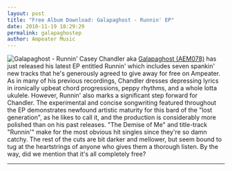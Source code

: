```yaml
---
layout: post
title: "Free Album Download: Galapaghost - Runnin' EP"
date: 2010-11-19 18:29:29
permalink: galapaghostep
author: Ampeater Music
---
```

![](http://ampeatermusic.com/wp-content/uploads/2010/11/Galapaghost-Runnin-Cover-Art-for-tunecore-1024x768.jpg "Galapaghost - Runnin'") Casey Chandler aka [Galapaghost (AEM078)](http://ampeatermusic.com/aem078) has just released his latest EP entitled Runnin' which includes seven spankin' new tracks that he's generously agreed to give away for free on Ampeater. As in many of his previous recordings, Chandler dresses depressing lyrics in ironically upbeat chord progressions, peppy rhythms, and a whole lotta ukulele. However, Runnin' also marks a significant step forward for Chandler. The experimental and concise songwriting featured throughout the EP demonstrates newfound artistic maturity for this bard of the "lost generation", as he likes to call it, and the production is considerably more polished than on his past releases. "The Demise of Me" and title-track "Runnin'" make for the most obvious hit singles since they're so damn catchy. The rest of the cuts are bit darker and mellower, but seem bound to tug at the heartstrings of anyone who gives them a thorough listen. By the way, did we mention that it's all completely free?

<!-- more -->



---

